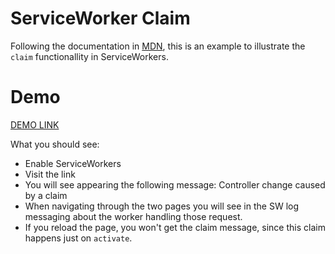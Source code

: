 ServiceWorker Claim
===================

Following the documentation in [MDN](https://developer.mozilla.org/en-US/docs/Web/API/Clients/claim), this is an example to illustrate the `claim` functionallity in ServiceWorkers.

Demo
====
[DEMO LINK](https://arcturus.github.io/serviceworker-claim/)

What you should see:
- Enable ServiceWorkers
- Visit the link
- You will see appearing the following message: Controller change caused by a claim
- When navigating through the two pages you will see in the SW log messaging about the worker handling those request.
- If you reload the page, you won't get the claim message, since this claim happens just on `activate`.

